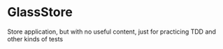 # GlassStore
Store application, but with no useful content, just for practicing TDD and other kinds of tests

